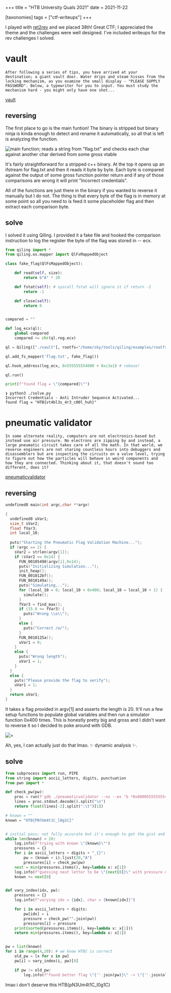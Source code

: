 +++
title = "HTB University Quals 2021"
date = 2021-11-22

[taxonomies]
tags = ["ctf-writeups"]
+++

I played with [ret2rev](https://ret2rev.dev/) and we placed 38th! Great CTF; I appreciated the theme and the challenges were well designed. I've included writeups for the rev challenges I solved. 
<!-- more -->


# vault

```text
After following a series of tips, you have arrived at your destination; a giant vault door. Water drips and steam hisses from the locking mechanism, as you examine the small display - "PLEASE SUPPLY PASSWORD". Below, a typewriter for you to input. You must study the mechanism hard - you might only have one shot...
```
[vault](/ctf/htb-uni-quals-2021/vault)

## reversing

The first place to go is the main funtion! The binary is stripped but binary ninja is kinda enough to detect and rename it automatically, so all that is left is analyzing the function. 

![main function; reads a string from "flag.txt" and checks each char against another char derived from some gross vtable](/ctf/htb-uni-quals-2021/vault_main.png)

It's fairly straightforward for a stripped c++ binary. At the top it opens up an ifstream for flag.txt and then it reads it byte by byte. Each byte is compared against the output of some gross function pointer return and if any of those comparisons are wrong it will print "Incorrect credentials". 

All of the functions are just there in the binary if you wanted to reverse it manually but I do not. The thing is that every byte of the flag is in memory at some point so all you need to is feed it some placeholder flag and then extract each comparison byte. 

## solve

I solved it using Qiling. I provided it a fake file and hooked the comparison instruction to log the register the byte of the flag was stored in -- ecx. 

```python
from qiling import *
from qiling.os.mapper import QlFsMappedObject

class fake_flag(QlFsMappedObject):

    def read(self, size):
        return b"A" * 20

    def fstat(self): # syscall fstat will ignore it if return -1
        return -1

    def close(self):
        return 0


compared = ""

def log_ecx(ql):
    global compared
    compared += chr(ql.reg.ecx)

ql = Qiling(["./vault"], rootfs="/home/sky/tools/qiling/examples/rootfs/x8664_linux", console=False)

ql.add_fs_mapper('flag.txt', fake_flag())

ql.hook_address(log_ecx, 0x555555554000 + 0xc3a1) # rebase!

ql.run()

print(f"found flag = \"{compared}\"")
```

```text
❯ python3 ./solve.py
Incorrect Credentials - Anti Intruder Sequence Activated...
found flag = "HTB{vt4bl3s_4r3_c00l_huh}"
```

# pneumatic validator


```text
In some alternate reality, computers are not electronics-based but instead use air pressure. No electrons are zipping by and instead, a large pneumatic circuit takes care of all the math. In that world, we reverse engineers are not staring countless hours into debuggers and disassemblers but are inspecting the circuits on a valve level, trying to figure out how the particles will behave in weird components and how they are connected. Thinking about it, that doesn't sound too different, does it? 
```
[pneumaticvalidator](/ctf/htb-uni-quals-2021/pneumaticvalidator)

## reversing

```c
undefined8 main(int argc,char **argv)

{
  undefined8 uVar1;
  size_t sVar2;
  float fVar3;
  int local_10;
  
  puts("Starting the Pneumatic Flag Validation Machine...");
  if (argc == 2) {
    sVar2 = strlen(argv[1]);
    if (sVar2 == 0x14) {
      FUN_00105498(argv[1],0x14);
      puts("Initializing Simulation...");
      init_heap();
      FUN_001012bf();
      FUN_0010149a();
      puts("Simulating...");
      for (local_10 = 0; local_10 < 0x400; local_10 = local_10 + 1) {
        simulate();
      }
      fVar3 = find_max();
      if (15.0 <= fVar3) {
        puts("Wrong \\o\\");
      }
      else {
        puts("Correct /o/");
      }
      FUN_0010125a();
      uVar1 = 0;
    }
    else {
      puts("Wrong length");
      uVar1 = 1;
    }
  }
  else {
    puts("Please provide the flag to verify");
    uVar1 = 1;
  }
  return uVar1;
}
```

It takes a flag provided in argv[1] and asserts the length is 20. It'll run a few setup functions to populate global variables and then run a simulator function 0x400 times. This is honestly pretty big and gross and I didn't want to reverse it so I decided to poke around with GDB. 

![=](/ctf/htb-uni-quals-2021/pneumatic_validator_dynamic.png)


Ah, yes, I can actually just do that lmao. ✨ dynamic analysis ✨. 

## solve

```python
from subprocess import run, PIPE
from string import ascii_letters, digits, punctuation
from pwn import *

def check_pw(pw):
    proc = run(f'gdb ./pneumaticvalidator --nx --ex "b *0x0000555555554000+0x5640" --ex "r {pw}" --ex \'x/f $rbp-4\' --batch', stdout=PIPE,shell=True)
    lines = proc.stdout.decode().split("\n")
    return float(lines[-2].split(":\t")[1])

# known = ""
known = "HTB{PN7Um4t1C_l0g1C}"


# initial pass; not fully accurate but it's enough to get the gist and we can try individual characters again later
while len(known) < 20:
    log.info(f"trying with known \"{known}\"")
    pressures = {}
    for i in ascii_letters + digits + "_{}":
        pw = (known + i).ljust(20,"A")
        pressures[i] = check_pw(pw)
    next = min(pressures.items(), key=lambda x: x[1])
    log.info(f"guessing next letter to be \"{next[0]}\" with pressure of {next[1]}")
    known += next[0]


def vary_index(idx, pw):
    pressures = {}
    log.info(f"varying idx = {idx}, char = {known[idx]}")

    for i in ascii_letters + digits:
        pw[idx] = i
        pressure = check_pw("".join(pw))
        pressures[i] = pressure
    print(sorted(pressures.items(), key=lambda x: x[1]))
    return min(pressures.items(), key=lambda x: x[1])


pw = list(known)
for i in range(4,20): # we know HTB{ is correct
    old_pw = [x for x in pw]
    pw[i] = vary_index(i, pw)[0]

    if pw != old_pw:
        log.info(f"found better flag \"{''.join(pw)}\" -> \"{''.join(old_pw)}\"")
```


lmao i don't deserve this HTB{pN3Um4t1C_l0g1C}
